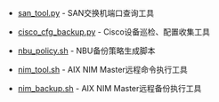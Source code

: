- [san_tool.py](https://github.com/dayerong/tools/tree/master/san_tool) - SAN交换机端口查询工具

- [cisco_cfg_backup.py](https://github.com/dayerong/tools/blob/master/cisco_tool) - Cisco设备巡检、配置收集工具

- [nbu_policy.sh](https://github.com/dayerong/tools/tree/master/nbu_tool) - NBU备份策略生成脚本

- [nim_tool.sh](https://github.com/dayerong/tools/blob/master/aix_tool/nim_tool.sh) - AIX NIM Master远程命令执行工具

- [nim_backup.sh](https://github.com/dayerong/tools/blob/master/aix_tool/nim_backup.sh) - AIX NIM Master远程备份执行工具
